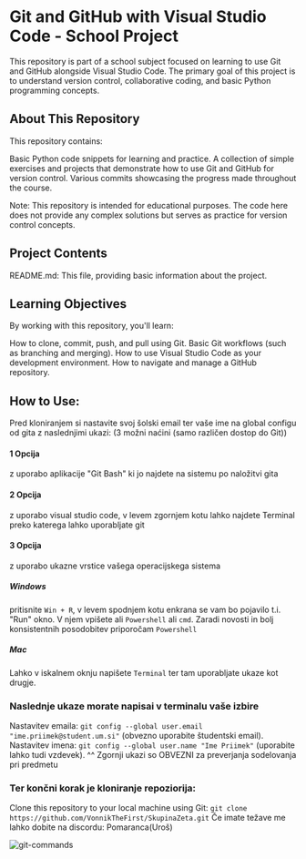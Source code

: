 # Git and GitHub with Visual Studio Code - School Project
This repository is part of a school subject focused on learning to use Git and GitHub alongside Visual Studio Code. The primary goal of this project is to understand version control, collaborative coding, and basic Python programming concepts.

## About This Repository
This repository contains:

Basic Python code snippets for learning and practice.
A collection of simple exercises and projects that demonstrate how to use Git and GitHub for version control.
Various commits showcasing the progress made throughout the course.

Note: This repository is intended for educational purposes. The code here does not provide any complex solutions but serves as practice for version control concepts.

## Project Contents
README.md: This file, providing basic information about the project.

## Learning Objectives
By working with this repository, you'll learn:

How to clone, commit, push, and pull using Git.
Basic Git workflows (such as branching and merging).
How to use Visual Studio Code as your development environment.
How to navigate and manage a GitHub repository.

## How to Use:
Pred kloniranjem si nastavite svoj šolski email ter vaše ime na global configu od gita z naslednjimi ukazi: 
  (3 možni naćini (samo različen dostop do Git))
  #### 1 Opcija
  z uporabo aplikacije "Git Bash" ki jo najdete na sistemu po naložitvi gita
  #### 2 Opcija
  z uporabo visual studio code, v levem zgornjem kotu lahko najdete Terminal preko katerega lahko uporabljate git
  #### 3 Opcija
  z uporabo ukazne vrstice vašega operacijskega sistema
  ##### Windows
   pritisnite ```Win + R```, v levem spodnjem kotu enkrana se vam bo pojavilo t.i. "Run" okno. 
   V njem vpišete ali ```Powershell``` ali ```cmd```. Zaradi novosti in bolj konsistentnih posodobitev priporočam `Powershell`
  ##### Mac
   Lahko v iskalnem oknju napišete ```Terminal``` ter tam uporabljate ukaze kot drugje.
  ### Naslednje ukaze morate napisai v terminalu vaše izbire
   Nastavitev emaila: ```git config --global user.email "ime.priimek@student.um.si"``` (obvezno uporabite študentski email).
   Nastavitev imena: ```git config --global user.name "Ime Priimek"``` (uporabite lahko tudi vzdevek).
   ^^ Zgornji ukazi so OBVEZNI za preverjanja sodelovanja pri predmetu
  ### Ter končni korak je kloniranje repoziorija:
   Clone this repository to your local machine using Git:
   ```git clone https://github.com/VonnikTheFirst/SkupinaZeta.git```
Če imate težave me lahko dobite na discordu: Pomaranca(Uroš)
  
![git-commands](https://github.com/user-attachments/assets/36f61fca-ac05-41ba-aba5-11f3681b2689)



